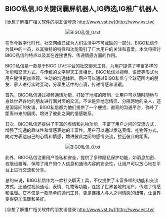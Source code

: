 ## **BIGO私信,IG关键词霸屏机器人,IG筛选,IG推广机器人**

[😍想了解推广相关软件的朋友请登录 http://www.vst.tw](http://www.vst.tw)

 <center><img src="https://vst.tw/MP4/tuiguang/png/2.png" alt="BIGO私信_0.txt"></center>

在当今数字化时代，社交网络已成为人们生活中不可或缺的一部分。BIGO私信作为其中的一员，以其独特的特性和功能吸引了广大用户的关注和喜爱。本文将探讨BIGO私信的特点以及其在连接世界、传递情感方面的作用。

BIGO私信是一款基于BIGO LIVE平台的社交聊天工具，为用户提供了丰富多样的功能和交流方式。与传统的文字聊天工具相比，BIGO私信以视频、语音等形式为用户提供更加直观、生动的沟通体验。用户可以通过BIGO私信与全球范围内的朋友、家人进行实时互动，分享生活中的点滴，传递情感和温暖。

首先，BIGO私信通过视频通话功能，打破了地域的限制，让用户可以随时随地与身处世界各地的朋友进行面对面的交流。不论是异地恋情侣、分隔两地的亲人，还是国际间的友谊，BIGO私信都为他们提供了一个便捷、直观的沟通平台，弥补了距离带来的隔阂，增进了彼此之间的情感联系。

其次，BIGO私信还提供了丰富的表情和礼物功能，丰富了用户之间的交流方式，增强了沟通的趣味性和情感表达的丰富性。用户可以通过发送表情、礼物等方式，向对方表达自己的心情和情感，增进彼此之间的感情交流，拉近彼此的距离。

 <center><img src="https://vst.tw/MP4/tuiguang/png/3.png" alt="BIGO私信_0.txt"></center>

此外，BIGO私信注重用户隐私和安全，提供了多种隐私保护功能，如消息加密、权限设置等，保障了用户的个人信息和通讯内容的安全性，让用户可以放心地在平台上进行交流和分享。

总的来说，BIGO私信作为一款社交聊天工具，不仅提供了丰富多样的功能和交流方式，还通过视频通话、表情、礼物等功能，连接了世界各地的用户，传递了情感和温暖。它不仅是一款简单的通讯工具，更是连接人与人之间情感的纽带，让世界变得更加温暖和美好。

[😍想了解推广相关软件的朋友请登录 http://www.vst.tw](http://www.vst.tw)



